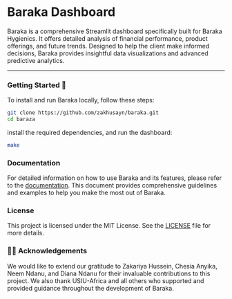 # Baraka Dashboard

Baraka is a comprehensive Streamlit dashboard specifically built for Baraka Hygienics. It offers detailed analysis of financial performance, product offerings, and future trends. Designed to help the client make informed decisions, Baraka provides insightful data visualizations and advanced predictive analytics.

---
### Getting Started 🚀

To install and run Baraka locally, follow these steps:

```sh
git clone https://github.com/zakhusayn/baraka.git
cd baraza
```
install the required dependencies, and run the dashboard:
```bash
make
```

### Documentation
For detailed information on how to use Baraka and its features, please refer to the [documentation](docs). This document provides comprehensive guidelines and examples to help you make the most out of Baraka.

### License 
This project is licensed under the MIT License. See the [LICENSE](LICENSE) file for more details.

### 🙏🏾 Acknowledgements
 We would like to extend our gratitude to Zakariya Hussein, Chesia Anyika, Neem Ndanu, and Diana Ndanu for their invaluable contributions to this project. We also thank USIU-Africa and all others who supported and provided guidance throughout the development of Baraka.
